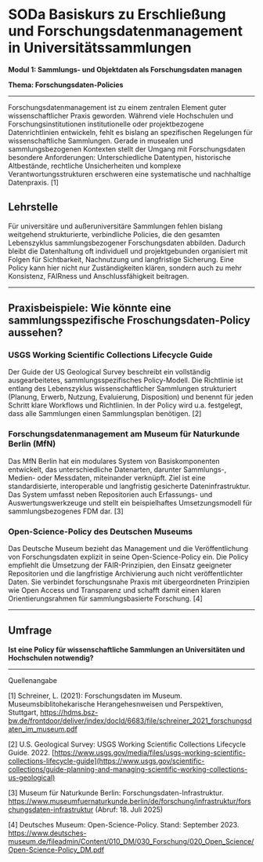 <!--
*titel:
*author:in/urheber:in: Rebekka Reichert
*author:in/urheber:in: Canan Hastik
orcid: https://orcid.org/0009-0006-8283-3234
email: SODa@sammlungen.io
*lizenz: cc by
lizenzlink: https://creativecommons.org/
*persistenter OER link: 
language: DE
version:  v1
beschreibung: 
format: SODaBasiskurs Workshop 
modultitel: Elemente und Ziele von FDM-Policies
modul: Modul 1
einheitstitel: Elemente und Ziele von FDM-Policies
eiheit: Einheit 4
lernziel: Lernende können die Elemente und Ziele von Forschungsdaten-Policies benennen.
LZ-ID: LZ-ID 01_004_0058
baustein: Baustein4.3
zielgruppe: https://zenodo.org/records/15574575
gestaltungsprinzip: Problemorientiertes Lernen und Peer Learning
keywords: ???
erstellungsdatum: 

technische metadaten:
medientyp: text
dateiformat: .md
dauer: 
größe:
software: Web
icon: https://raw.githubusercontent.com/chastik/SODa-Basiskurs/main/img/SODa-Logo_full.svg
icon: https://github.com/chastik/SODa-Basiskurs/blob/main/img/SODa-Logo_full.svg


link:    https://raw.githubusercontent.com/chastik/SODa-Basiskurs/refs/heads/main/soda.css
 

-->

# SODa Basiskurs zu Erschließung und Forschungsdatenmanagement in Universitätssammlungen

**Modul 1: Sammlungs- und Objektdaten als Forschungsdaten managen**

**Thema: Forschungsdaten-Policies**

--- 

Forschungsdatenmanagement ist zu einem zentralen Element guter wissenschaftlicher Praxis geworden. Während viele Hochschulen und Forschungsinstitutionen institutionelle oder projektbezogene Datenrichtlinien entwickeln, fehlt es bislang an spezifischen Regelungen für wissenschaftliche Sammlungen. Gerade in musealen und sammlungsbezogenen Kontexten stellt der Umgang mit Forschungsdaten besondere Anforderungen: Unterschiedliche Datentypen, historische Altbestände, rechtliche Unsicherheiten und komplexe Verantwortungsstrukturen erschweren eine systematische und nachhaltige Datenpraxis. [1]

## **Lehrstelle**
Für universitäre und außeruniversitäre Sammlungen fehlen bislang weitgehend strukturierte, verbindliche Policies, die den gesamten Lebenszyklus sammlungsbezogener Forschungsdaten abbilden. Dadurch bleibt die Datenhaltung oft individuell und projektgebunden organisiert mit Folgen für Sichtbarkeit, Nachnutzung und langfristige Sicherung. Eine Policy kann hier nicht nur Zuständigkeiten klären, sondern auch zu mehr Konsistenz, FAIRness und Anschlussfähigkeit beitragen.

--- 

## **Praxisbeispiele: Wie könnte eine sammlungsspezifische Froschungsdaten-Policy aussehen?**

### **USGS Working Scientific Collections Lifecycle Guide**
Der Guide der US Geological Survey beschreibt ein vollständig ausgearbeitetes, sammlungsspezifisches Policy-Modell. Die Richtlinie ist entlang des Lebenszyklus wissenschaftlicher Sammlungen strukturiert (Planung, Erwerb, Nutzung, Evaluierung, Disposition) und benennt für jeden Schritt klare Workflows und Richtlinien. In der Policy wird u.a. festgelegt, dass alle Sammlungen einen Sammlungsplan benötigen. [2]

### **Forschungsdatenmanagement am Museum für Naturkunde Berlin (MfN)**
Das MfN Berlin hat ein modulares System von Basiskomponenten entwickelt, das unterschiedliche Datenarten, darunter Sammlungs-, Medien- oder Messdaten, miteinander verknüpft. Ziel ist eine standardisierte, interoperable und langfristig gesicherte Dateninfrastruktur. Das System umfasst neben Repositorien auch Erfassungs- und Auswertungswerkzeuge und stellt ein beispielhaftes Umsetzungsmodell für sammlungsbezogenes FDM dar. [3]

### **Open-Science-Policy des Deutschen Museums**
Das Deutsche Museum bezieht das Management und die Veröffentlichung von Forschungsdaten explizit in seine Open-Science-Policy ein. Die Policy empfiehlt die Umsetzung der FAIR-Prinzipien, den Einsatz geeigneter Repositorien und die langfristige Archivierung auch nicht veröffentlichter Daten. Sie verbindet forschungsnahe Praxis mit übergeordneten Prinzipien wie Open Access und Transparenz und schafft damit einen klaren Orientierungsrahmen für sammlungsbasierte Forschung. [4]

-----------

## Umfrage

**Ist eine Policy für wissenschaftliche Sammlungen an Universitäten und Hochschulen notwendig?** 


-----------
Quellenangabe

[1] Schreiner, L. (2021): Forschungsdaten im Museum. Museumsbiblitohekarische Herangehesnweisen und Perspektiven, Stuttgart, https://hdms.bsz-bw.de/frontdoor/deliver/index/docId/6683/file/schreiner_2021_forschungsdaten_im_museum.pdf 

[2] U.S. Geological Survey: USGS Working Scientific Collections Lifecycle Guide. 2022. [https://www.usgs.gov/media/files/usgs-working-scientific-collections-lifecycle-guide](https://www.usgs.gov/scientific-collections/guide-planning-and-managing-scientific-working-collections-us-geological)

[3] Museum für Naturkunde Berlin: Forschungsdaten-Infrastruktur. https://www.museumfuernaturkunde.berlin/de/forschung/infrastruktur/forschungsdaten-infrastruktur (Abruf: 18. Juli 2025)

[4] Deutsches Museum: Open-Science-Policy. Stand: September 2023. https://www.deutsches-museum.de/fileadmin/Content/010_DM/030_Forschung/020_Open_Science/Open-Science-Policy_DM.pdf


